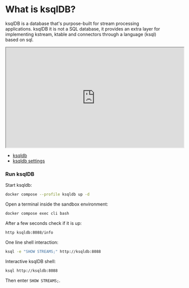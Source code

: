 # What is ksqlDB?

ksqlDB is a database that's purpose-built for stream processing applications.
ksqlDB it is not a SQL database, it provides an extra layer for implementing kstream, ktable and connectors through a language (ksql) based on sql.

<iframe width="560" height="315" src="https://www.youtube.com/embed/Ji7YMlJUqsA"></iframe>

- [ksqldb](https://ksqldb.io/)
- [ksqldb settings](https://docs.ksqldb.io/en/latest/reference/server-configuration/)

### Run ksqlDB

Start ksqldb:

```bash
docker compose --profile ksqldb up -d
```

Open a terminal inside the sandbox environment:

```bash
docker compose exec cli bash
```

After a few seconds check if it is up:

```bash
http ksqldb:8088/info
```

One line shell interaction:

```bash
ksql -e "SHOW STREAMS;" http://ksqldb:8088
```

Interactive ksqlDB shell:

```bash
ksql http://ksqldb:8088
```

Then enter `SHOW STREAMS;`.